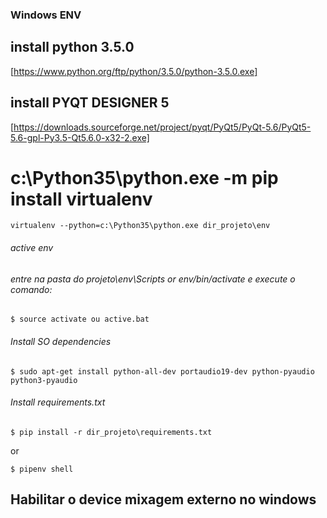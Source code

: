 ### Windows ENV ###

## install python 3.5.0 ##
[https://www.python.org/ftp/python/3.5.0/python-3.5.0.exe]

## install PYQT DESIGNER 5 ###
 [https://downloads.sourceforge.net/project/pyqt/PyQt5/PyQt-5.6/PyQt5-5.6-gpl-Py3.5-Qt5.6.0-x32-2.exe]

# c:\Python35\python.exe -m pip install virtualenv
`virtualenv --python=c:\Python35\python.exe dir_projeto\env`

###### active env
###### entre na pasta do projeto\env\Scripts or env/bin/activate e execute o comando:

`$ source activate ou active.bat`

###### Install SO dependencies

`$ sudo apt-get install python-all-dev portaudio19-dev python-pyaudio python3-pyaudio`

###### Install requirements.txt
`$ pip install -r dir_projeto\requirements.txt`

or 

`$ pipenv shell`

## Habilitar o device mixagem externo no windows